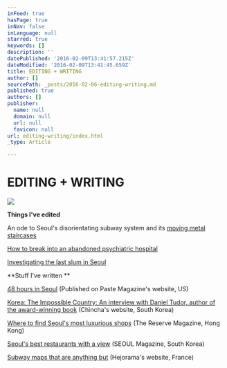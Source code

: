 ```yaml
---
inFeed: true
hasPage: true
inNav: false
inLanguage: null
starred: true
keywords: []
description: ''
datePublished: '2016-02-09T13:41:57.215Z'
dateModified: '2016-02-09T13:41:45.659Z'
title: EDITING + WRITING
author: []
sourcePath: _posts/2016-02-06-editing-writing.md
published: true
authors: []
publisher:
  name: null
  domain: null
  url: null
  favicon: null
url: editing-writing/index.html
_type: Article

---
```

# EDITING + WRITING
![](https://the-grid-user-content.s3-us-west-2.amazonaws.com/ab27ebe3-b3f3-44b9-a60d-1d3e2f1ec645.jpg)

**Things I've edited**

An ode to Seoul's disorientating subway system and its [moving ][0][metal staircases][0]

[How to break into an abandoned psychiatric hospital][1]

[Investigating the last slum in Seoul ][2]

**Stuff I've written **

[48 hours in Seoul][3] (Published on Paste Magazine's website, US)

[Korea: The Impossible Country: An interview with Daniel Tudor, author of the award-winning book][4] (Chincha's website, South Korea)

[Where to find Seoul's most luxurious shops][5] (The Reserve Magazine, Hong Kong)

[Seoul's best restaurants with a view][6] (SEOUL Magazine, South Korea)

[Subway maps that are anything but][7] (Hejorama's website, France)

[0]: http://chincha.co.uk/2013/01/seouls-moving-metal-staircases/
[1]: http://chincha.co.uk/2013/06/breaking-into-a-haunted-mental-hospital-in-korea/
[2]: http://chincha.co.uk/2013/07/seouls-guryeong-slum/
[3]: www.pastemagazine.com/articles/2015/11/greetings-from-seoul.html
[4]: http://chincha.co.uk/2012/11/korea-the-impossible-country/
[5]: http://thereserve-asia.com/shopping-weekender-seoul/
[6]: http://magazine.seoulselection.com/2013/06/07/a-feast-for-your-eyes/
[7]: http://www.hejorama.com/articles/the-monday-map-zero-per-zero-10513/